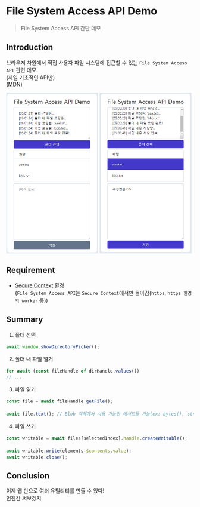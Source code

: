# File System Access API Demo

> File System Access API 간단 데모

## Introduction

브라우저 차원에서 직접 사용자 파일 시스템에 접근할 수 있는 `File System Access API` 관련 데모.  
(제일 기초적인 API만)  
([MDN](https://developer.mozilla.org/en-US/docs/Web/API/File_System_API))

<img src="/img/md_screenshot1.png" alt="Demo1" width="49%"> <img src="/img/md_screenshot2.png" alt="Demo1" width="49%">

## Requirement

- [Secure Context](https://developer.mozilla.org/en-US/docs/Web/Security/Secure_Contexts) 환경  
  (`File System Access API`는 `Secure Context`에서만 돌아감(`https`, `https 환경의 worker` 등))  

## Summary

1. 폴더 선택

```js
await window.showDirectoryPicker();
```

2. 폴더 내 파일 열거

```js
for await (const fileHandle of dirHandle.values())
// ...
```

3. 파일 읽기

```js
const file = await fileHandle.getFile();

await file.text(); // Blob 객체에서 사용 가능한 메서드들 가능(ex: bytes(), stream(), text(), ...)
```

4. 파일 쓰기

```js
const writable = await files[selectedIndex].handle.createWritable();

await writable.write(elements.$contents.value);
await writable.close();
```

## Conclusion

이제 웹 만으로 여러 유틸리티를 만들 수 있다!  
언젠간 써보겠지
